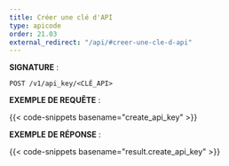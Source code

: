 ```yaml
---
title: Créer une clé d'API
type: apicode
order: 21.03
external_redirect: "/api/#creer-une-cle-d-api"
---
```


**SIGNATURE** :

`POST /v1/api_key/<CLÉ_API>`

**EXEMPLE DE REQUÊTE** :

{{< code-snippets basename="create_api_key" >}}

**EXEMPLE DE RÉPONSE** :

{{< code-snippets basename="result.create_api_key" >}}
